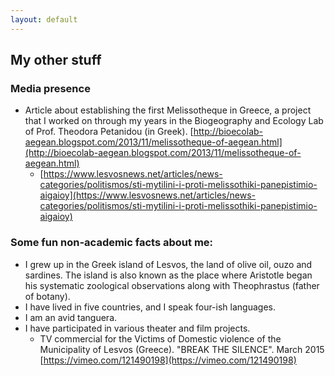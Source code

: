 ```yaml
---
layout: default
---
```


## My other stuff



### Media presence
 * Article about establishing the first Melissotheque in Greece, a project that I worked on through my years in the Biogeography and Ecology Lab of Prof. Theodora Petanidou (in Greek). [http://bioecolab-aegean.blogspot.com/2013/11/melissotheque-of-aegean.html](http://bioecolab-aegean.blogspot.com/2013/11/melissotheque-of-aegean.html)
   * [https://www.lesvosnews.net/articles/news-categories/politismos/sti-mytilini-i-proti-melissothiki-panepistimio-aigaioy](https://www.lesvosnews.net/articles/news-categories/politismos/sti-mytilini-i-proti-melissothiki-panepistimio-aigaioy)



### Some fun non-academic facts about me:
 * I grew up in the Greek island of Lesvos, the land of olive oil, ouzo and sardines. The island is also known as the place where Aristotle began his systematic zoological observations along with Theophrastus (father of botany). 
 * I have lived in five countries, and I speak four-ish languages.
 * I am an avid tanguera.
 * I have participated in various theater and film projects.
   *  TV commercial for the Victims of Domestic violence of the Municipality of Lesvos (Greece). "BREAK THE SILENCE". March 2015 [https://vimeo.com/121490198](https://vimeo.com/121490198)

